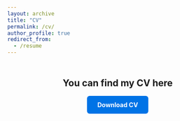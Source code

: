 ```yaml
---
layout: archive
title: "CV"
permalink: /cv/
author_profile: true
redirect_from:
  - /resume
---
```


<div style="text-align: center; margin-top: 50px;">
  <h2>You can find my CV here</h2>
  <a href="{{ site.baseurl }}/assets/cv.pdf" target="_blank" 
     style="display: inline-block; padding: 12px 24px; background-color: #0073e6; 
            color: white; text-decoration: none; border-radius: 6px; font-weight: bold;">
    Download CV
  </a>
</div>
